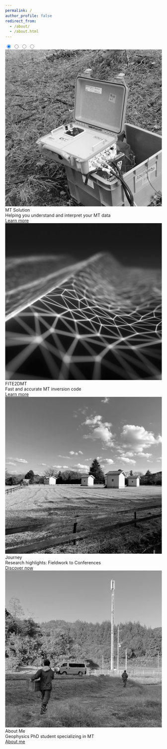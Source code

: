 ```yaml
---
permalink: /
author_profile: false
redirect_from: 
  - /about/
  - /about.html
---
```


<!-- Image Slider -->
<div class="image-slider">
  <input type="radio" id="slide1" name="slider" checked>
  <input type="radio" id="slide2" name="slider">
  <input type="radio" id="slide3" name="slider">
  <input type="radio" id="slide4" name="slider">
  
  <div class="slider-container">
    <div class="slide">
      <img src="/images/imageslider/slider-1-notext.jpg" alt="Image 1">
      <div class="slide-text-title">MT Solution</div>
      <div class="slide-text-body">Helping you understand and interpret your MT data</div>
      <div class="button-container">
        <a class="learn-more-button" href="https://dienodiba.com/MTSolutions">Learn more</a>
      </div>
    </div>
    <div class="slide">
      <img src="/images/imageslider/slider-2-notext.jpg" alt="Image 2">
      <div class="slide-text-title">FITE2DMT</div>
      <div class="slide-text-body">Fast and accurate MT inversion code</div>
      <div class="button-container">
        <a class="learn-more-button" href="https://dienodiba.com/FITE2DMT">Learn more</a>
      </div>
    </div>
    <div class="slide">
      <img src="/images/imageslider/slider-3-notext.jpg" alt="Image 3">
      <div class="slide-text-title">Journey</div>
      <div class="slide-text-body">Research highlights: Fieldwork to Conferences</div>
      <div class="button-container">
        <a class="learn-more-button" href="https://dienodiba.com/journey">Discover now</a>
      </div>
    </div>
    <div class="slide">
      <img src="/images/imageslider/slider-4-notext.jpg" alt="Image 4">
      <div class="slide-text-title">About Me</div>
      <div class="slide-text-body">Geophysics PhD student specializing in MT</div>
      <div class="button-container">
        <a class="learn-more-button" href="https://dienodiba.com/profile">About me</a>
      </div>
    </div>
  </div>

  <div class="slider-dots">
    <label for="slide1" class="dot"></label>
    <label for="slide2" class="dot"></label>
    <label for="slide3" class="dot"></label>
    <label for="slide4" class="dot"></label>
  </div>
</div>

<script>
let currentIndex = 0;
const slides = document.querySelectorAll('input[name="slider"]');
const totalSlides = slides.length;
let slideInterval;

function startSlider() {
  slideInterval = setInterval(() => {
    slides[currentIndex].checked = false; 
    currentIndex = (currentIndex + 1) % totalSlides; 
    slides[currentIndex].checked = true; 
  }, 5000); 
}

function resetSlider(index) {
  clearInterval(slideInterval);
  currentIndex = index;
  startSlider();
}

slides.forEach((slide, index) => {
  slide.addEventListener('change', () => resetSlider(index));
});

startSlider();
</script>
